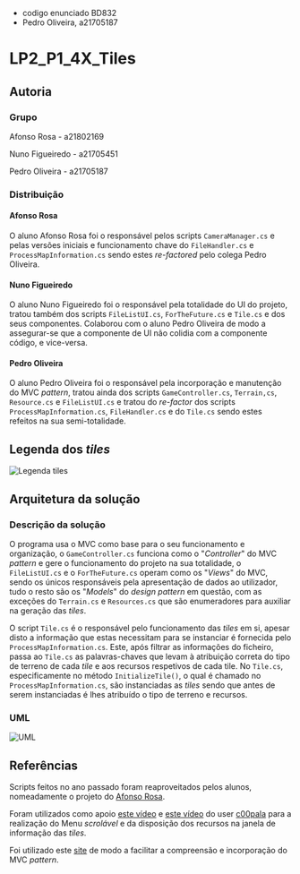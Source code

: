 - codigo enunciado BD832
- Pedro Oliveira, a21705187

# LP2_P1_4X_Tiles

## Autoria

### Grupo

Afonso Rosa - a21802169  

Nuno Figueiredo - a21705451

Pedro Oliveira - a21705187

### Distribuição

#### Afonso Rosa

O aluno Afonso Rosa foi o responsável pelos scripts `CameraManager.cs` e pelas
versões iniciais e funcionamento chave do `FileHandler.cs` e
`ProcessMapInformation.cs` sendo estes *re-factored* pelo colega Pedro Oliveira.

#### Nuno Figueiredo

O aluno Nuno Figueiredo foi o responsável pela totalidade do UI do projeto,
tratou também dos scripts `FileListUI.cs`, `ForTheFuture.cs` e `Tile.cs` e dos
seus componentes. Colaborou com o aluno Pedro Oliveira de modo a assegurar-se
que a componente de UI não colidia com a componente código, e vice-versa.

#### Pedro Oliveira

O aluno Pedro Oliveira foi o responsável pela incorporação e manutenção do MVC
*pattern*, tratou ainda dos scripts `GameController.cs`, `Terrain,cs`,
`Resource.cs` e `FileListUI.cs` e tratou do *re-factor* dos scripts
`ProcessMapInformation.cs`, `FileHandler.cs` e do `Tile.cs` sendo estes
refeitos na sua semi-totalidade.

## Legenda dos *tiles*

![Legenda *tiles*](legenda.png)

## Arquitetura da solução

### Descrição da solução

O programa usa o MVC como base para o seu funcionamento e organização, o
`GameController.cs` funciona como o "*Controller*" do MVC *pattern* e gere o
funcionamento do projeto na sua totalidade, o `FileListUI.cs` e o
`ForTheFuture.cs` operam como os "*Views*" do MVC, sendo os únicos responsáveis
pela apresentação de dados ao utilizador, tudo o resto são os "*Models*" do
*design pattern* em questão, com as exceções do `Terrain.cs` e `Resources.cs`
que são enumeradores para auxiliar na geração das *tiles*.

O script `Tile.cs` é o responsável pelo funcionamento das *tiles* em si, apesar
disto a informação que estas necessitam para se instanciar é fornecida pelo
`ProcessMapInformation.cs`. Este, após filtrar as informações do ficheiro, passa
ao `Tile.cs` as palavras-chaves que levam à atribuição correta do tipo de
terreno de cada *tile* e aos recursos respetivos de cada tile. No `Tile.cs`,
especificamente no método `InitializeTile()`, o qual é chamado no
`ProcessMapInformation.cs`, são instanciadas as *tiles* sendo que antes de serem
instanciadas é lhes atribuído o tipo de terreno e recursos.

### UML

![UML](UML.png)

## Referências

Scripts feitos no ano passado foram reaproveitados pelos alunos, nomeadamente o
projeto do [Afonso Rosa](https://github.com/AppInfoMech/LP2_Project1_4XEngine).

Foram utilizados como apoio [este vídeo](https://www.youtube.com/watch?v=Oba1k4wRy-0)
e [este vídeo](https://www.youtube.com/watch?v=ZI6DwJtjlBA) do user
[c00pala](https://www.youtube.com/@c00pala) para a realização do Menu
*scrolável* e da disposição dos recursos na janela de informação das *tiles*.

Foi utilizado este [site](https://www.geeksforgeeks.org/mvc-design-pattern/)
de modo a facilitar a compreensão e incorporação do MVC *pattern*.
